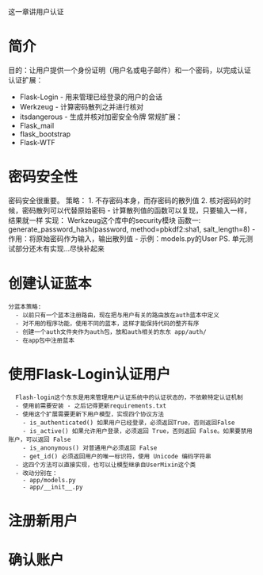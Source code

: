 这一章讲用户认证
# 简介
目的：让用户提供一个身份证明（用户名或电子邮件）和一个密码，以完成认证
认证扩展：
  - Flask-Login - 用来管理已经登录的用户的会话
  - Werkzeug - 计算密码散列之并进行核对
  - itsdangerous - 生成并核对加密安全令牌
常规扩展：
  - Flask_mail
  - flask_bootstrap
  - Flask-WTF

# 密码安全性
  密码安全很重要。
  策略：
    1. 不存密码本身，而存密码的散列值
    2. 核对密码的时候，密码散列可以代替原始密码 - 计算散列值的函数可以复现，只要输入一样，结果就一样
  实现：
    Werkzeug这个库中的security模块
    函数一: generate_password_hash(password, method=pbkdf2:sha1, salt_length=8)
      - 作用：将原始密码作为输入，输出散列值
      - 示例：models.py的User
    PS. 单元测试部分还木有实现...尽快补起来

# 创建认证蓝本
    分蓝本策略:
      - 以前只有一个蓝本注册路由，现在把与用户有关的路由放在auth蓝本中定义
      - 对不用的程序功能，使用不同的蓝本，这样才能保持代码的整齐有序
      - 创建一个auth文件夹作为auth包，放和auth相关的东东 app/auth/
      - 在app包中注册蓝本

# 使用Flask-Login认证用户
      Flash-login这个东东是用来管理用户认证系统中的认证状态的，不依赖特定认证机制
      - 使用前需要安装 - 之后记得更新requirements.txt
      - 使用这个扩展需要更新下用户模型，实现四个协议方法
        - is_authenticated() 如果用户已经登录，必须返回True，否则返回False
        - is_active() 如果允许用户登录，必须返回 True，否则返回 False。如果要禁用账户，可以返回 False
        - is_anonymous() 对普通用户必须返回 False
        - get_id() 必须返回用户的唯一标识符，使用 Unicode 编码字符串
      - 这四个方法可以直接实现，也可以让模型继承自UserMixin这个类
      - 改动分别在：
        - app/models.py
        - app/__init__.py

# 注册新用户

# 确认账户
